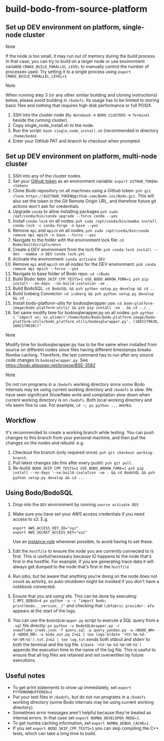 # build-bodo-from-source-platform

## Set up DEV environment on platform, single-node cluster

> [!NOTE]
> If the node is too small, it may run out of memory during the build process.
> In that case, you can try to build on a larger node or use environment variable `CMAKE_BUILD_PARALLEL_LEVEL`
> to manually control the number of processes used.
> Try setting it to a single process using `export CMAKE_BUILD_PARALLEL_LEVEL=1`

> [!NOTE]
> When running step 3 (or any other similar building and cloning instructions) below, please avoid building in `/bodofs`. Its usage has to be limited to storing basic files and nothing that requires high disk performance or full POSIX.

1. SSH into the cluster node (`My Notebook` -> `BODO CLUSTERS` -> `Terminal` beside the running cluster).
1. Copy single_node_install.sh to the node.
1. Run the script: `bash single_node_install.sh` (recommended in directory `/home/bodo`).
1. Enter your GitHub PAT and branch to checkout when prompted

## Set up DEV environment on platform, multi-node cluster

1. SSH into any of the cluster nodes.
1. Set your [Github token](https://docs.github.com/en/authentication/keeping-your-account-and-data-secure/creating-a-personal-access-token#creating-a-personal-access-token-classic) as an environment variable: `export GITHUB_TOKEN=<token>`
1. Clone Bodo repository on all machines using a Github token: `psh git clone https://$GITHUB_TOKEN@github.com/Bodo-inc/Bodo.git`.
   This will also set the token in the Git Remote Origin URL, and therefore future git actions won't ask for credentials.
1. Upgrade `conda` to allow installing packages `psh sudo /opt/conda/bin/conda upgrade --force conda --yes`
1. Install `conda-lock` on all nodes: `psh sudo /opt/conda/bin/mamba install conda-lock -c conda-forge -n base --yes`
1. Remove `mpi` and `mpich` on all nodes: `psh sudo /opt/conda/bin/conda remove mpi mpich -n base --force --yes`
1. Navigate to the folder with the environment lock file: `cd Bodo/buildscripts/envs`
1. Create a DEV environment from the lock file: `psh conda-lock install --dev --mamba -n DEV conda-lock.yml`
1. Activate the environment: `conda activate DEV`
1. Remove `mpi` and `mpich` on all nodes for the DEV environment. `psh conda remove mpi mpich --force --yes`
1. Navigate to base folder of Bodo repo: `cd ~/Bodo`
1. Build Bodo: `BODO_SKIP_CPP_TESTS=1 USE_BODO_ARROW_FORK=1 psh pip install --no-deps --no-build-isolation -ve .`
1. Build BodoSQL: `cd BodoSQL && psh python setup.py develop && cd ..`
1. Build Iceberg Connector: `cd iceberg && psh python setup.py develop && cd ..`
1. Install bodo-platform-utils for bodosqlwrapper use: `cd bodo-platform-image/bodo-platform-utils/ && psh pip install -ve . && cd ../..`
1. Set same modify time for bodosqlwrapper.py on all nodes: `psh python -c "import os; os.utime(r'/home/bodo/Bodo/bodo-platform-image/bodo-platform-utils/bodo_platform_utils/bodosqlwrapper.py', (1602179630, 1602179630))"`

> [!NOTE]
> Modify time for bodosqlwrapper.py has to be the same when installed from source on different nodes since files having different timestamps breaks Numba caching.
> Therefore, the last command has to run after any source code changes to `bodosqlwrapper.py`.
> See https://bodo.atlassian.net/browse/BSE-3582

> [!NOTE]
> Do not run programs in a `/bodofs` working directory since some Bodo internals may be using current working directory and `/bodofs` is slow.
> We have seen significant Snowflake write and compilation slow down when current working directory is on `/bodofs`.
> Both local working directory and nfs seem fine to use. For example, `cd ~; px python ...` works.

## Workflow

It's recommended to create a working branch while testing. You can push changes to this branch from your
personal machine, and then pull the changes on the nodes and rebuild. e.g.

1. Checkout the branch (only required once): `psh git checkout working-branch`.
1. Pull latest changes (do this after every push): `psh git pull`.
1. Re-build: `BODO_SKIP_CPP_TESTS=1 USE_BODO_ARROW_FORK=1 psh pip install --no-deps --no-build-isolation -ve . && cd BodoSQL && psh python setup.py develop && cd ..`.

## Using Bodo/BodoSQL

1. Drop into the `DEV` environment by running `source activate DEV`
1. Make sure you have set your AWS access credentials if you need access to s3. E.g.

   ```
   export AWS_ACCESS_KEY_ID="xyz"
   export AWS_SECRET_ACCESS_KEY="xyz"
   ```

   Use an [instance-role](https://docs.bodo.ai/latest/installation_and_setup/bodo_platform/#instance_role_cluster) whenever possible, to avoid having to set these.

1. Edit the `hostfile` to ensure the node you are currently connected to is first.
   This is useful/necessary because IO happens to the node that's first in the hostfile.
   For example, if you are generating trace data it will always get dumped to the node that's first in the `hostfile`

1. Run jobs, but be aware that anything you're doing on the node does not count as activity, so auto-shutdown might be invoked if you don't have a notebook connected.

1. Ensure that you are using efa. This can be done by executing: `I_MPI_DEBUG=4 px python -u -c "import bodo; print(bodo.__version__)"` and checking that `libfabric provider: efa` appears at the start of the logs.

1. You can use the `BodoSQLWrapper.py` script to execute a SQL query from a `.sql` file directly:
   `px python -u BodoSQLWrapper.py -c snowflake_creds.json -f query.sql -p query_pandas.py -w <BODO_WH> -d <BODO_DB> -o bodo_out.pq 2>&1 | tee logs-$(date '+%Y-%m-%d-%H:%M:%S').txt`.
   `2>&1 | tee log.txt` sends both stdout and stderr to both the terminal and the log file.
   `$(date '+%Y-%m-%d-%H:%M:%S')` appends the execution time to the name of the log file.
   This is useful to ensure that all log files are retained and not overwritten by future executions.

## Useful notes

- To get print statements to show up immediately, set `export PYTHONUNBUFFERED=1`
- Put your test files in `/bodofs`, but do not run programs in a `/bodofs` working directory (some Bodo internals may be using current working directory).
- Sometimes error messages aren't helpful because they're treated as internal errors. In that case set `export NUMBA_DEVELOPER_MODE=1`.
- To get numba caching information, set `export NUMBA_DEBUG_CACHE=1`.
- If you set `export BODO_SKIP_CPP_TESTS=1` you can skip compiling the C++ tests, which can take a long time to build.
